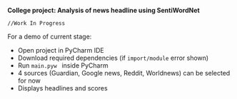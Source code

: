 **College project: Analysis of news headline using SentiWordNet**

`//Work In Progress`

For a demo of current stage: 
- Open project in PyCharm IDE
- Download required dependencies (if `import/module` error shown)
- Run `main.pyw ` inside PyCharm
- 4 sources (Guardian, Google news, Reddit, Worldnews) can be selected for now
- Displays headlines and scores